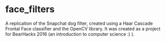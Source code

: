 # face_filters
A replication of the Snapchat dog filter, created using a Haar Cascade Frontal Face classifier and the OpenCV library. It was created as a project for BearHacks 2016 (an introduction to computer science :) ).
